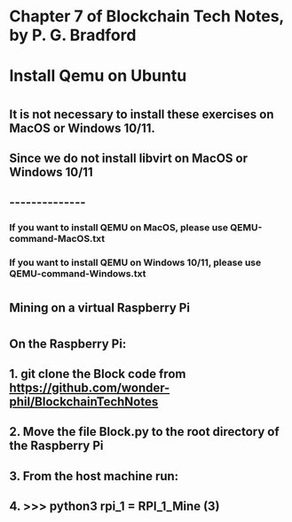 # Chapter 7 of Blockchain Tech Notes, by P. G. Bradford


#
# Install Qemu on Ubuntu
#
#
##
##
###
## It is not necessary to install these exercises on MacOS or Windows 10/11.  
##   Since we do not install libvirt on MacOS or Windows 10/11 
## --------------
### If you want to install QEMU on MacOS, please use QEMU-command-MacOS.txt
### If you want to install QEMU on Windows 10/11, please use QEMU-command-Windows.txt
#
##
## Mining on a virtual Raspberry Pi
#
## On the Raspberry Pi:
##
## 1. git clone the Block code from https://github.com/wonder-phil/BlockchainTechNotes 
## 2. Move the file Block.py to the root directory of the Raspberry Pi
## 3. From the host machine run:
## 4. >>> python3 rpi_1 = RPI_1_Mine (3)
##

